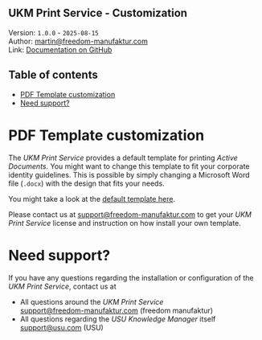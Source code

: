 ﻿UKM Print Service - Customization
---
Version: `1.0.0` - `2025-08-15` \
Author: [martin@freedom-manufaktur.com](mailto:martin@freedom-manufaktur.com) \
Link: [Documentation on GitHub](https://github.com/freedom-manufaktur/UKM-Print-Service/tree/main/Documentation/UKM%20Print%20Service%20Customization.md)

Table of contents
---
<!--TOC-->
- [PDF Template customization](#pdf-template-customization)
- [Need support?](#need-support)
<!--/TOC-->

# PDF Template customization
The *UKM Print Service* provides a default template for printing *Active Documents*.
You might want to change this template to fit your corporate identity guidelines.
This is possible by simply changing a Microsoft Word file (`.docx`) with the design that fits your needs.

You might take a look at the [default template here](<../Downloads/Active Document PDF Template.docx>).

Please contact us at [support@freedom-manufaktur.com](mailto:support@freedom-manufaktur.com) to get your *UKM Print Service* license and instruction on how install your own template.

# Need support?
If you have any questions regarding the installation or configuration of the *UKM Print Service*, contact us at
- All questions around the *UKM Print Service* \
  [support@freedom-manufaktur.com](mailto:support@freedom-manufaktur.com) (freedom manufaktur)
- All questions regarding the *USU Knowledge Manager* itself \
  [support@usu.com](mailto:support@usu.com) (USU)
